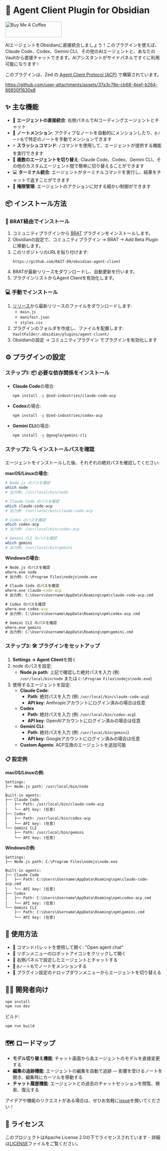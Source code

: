 # 🤖 Agent Client Plugin for Obsidian

<a href="https://www.buymeacoffee.com/rait09" target="_blank"><img src="https://cdn.buymeacoffee.com/buttons/v2/default-yellow.png" alt="Buy Me A Coffee" width="180" height="50" ></a>

AIエージェントをObsidianに直接統合しましょう！このプラグインを使えば、Claude Code、Codex、Gemini CLI、その他のAIエージェントと、あなたのVaultから直接チャットできます。AIアシスタントがサイドパネルですぐに利用可能になります✨

このプラグインは、Zed の [Agent Client Protocol (ACP)](https://github.com/zed-industries/agent-client-protocol) で構築されています。

https://github.com/user-attachments/assets/37a3c78e-cb68-4eef-b284-86850f1830e8

## ✨ 主な機能

- 🔗 **エージェントの直接統合**: 右側パネルでAIコーディングエージェントとチャット
- 📝 **ノートメンション**: アクティブなノートを自動的にメンションしたり、`@ノート名`で特定のノートを手動でメンションできます
- ⚡ **スラッシュコマンド**: `/`コマンドを使用して、エージェントが提供する機能を実行できます
- 🔄 **複数のエージェントを切り替え**: Claude Code、Codex、Gemini CLI、その他のカスタムエージェント間で簡単に切り替えることができます
- 💻 **ターミナル統合**: エージェントがターミナルコマンドを実行し、結果をチャットで返すことができます
- 🔐 **権限管理**: エージェントのアクションに対する細かい制御ができます

## 📦 インストール方法
### 🧪 BRAT経由でインストール
1. コミュニティプラグインから [BRAT](https://github.com/TfTHacker/obsidian42-brat) プラグインをインストールします。
2. Obsidianの設定で、コミュニティプラグイン → BRAT → Add Beta Plugin に移動します。
3. このリポジトリのURLを貼り付けます:
   ```
   https://github.com/RAIT-09/obsidian-agent-client
   ```
4. BRATが最新リリースをダウンロードし、自動更新を行います。
5. プラグインリストからAgent Clientを有効化します。

### 💻 手動でインストール
1. [リリース](https://github.com/RAIT-09/obsidian-agent-client/releases)から最新リリースのファイルをダウンロードします:
   - `main.js`
   - `manifest.json`
   - `styles.css`
2. プラグインのフォルダを作成し、ファイルを配置します: `VaultFolder/.obsidian/plugins/agent-client/`
3. Obsidianの設定 → コミュニティプラグイン でプラグインを有効化します

## ⚙️ プラグインの設定

### ステップ1: 📦 必要な依存関係をインストール

- **Claude Code**の場合:
  ```bash
  npm install -g @zed-industries/claude-code-acp
  ```

- **Codex**の場合:
  ```bash
  npm install -g @zed-industries/codex-acp
  ```

- **Gemini CLI**の場合:
  ```bash
  npm install -g @google/gemini-cli
  ```

### ステップ2: 🔍 インストールパスを確認

エージェントをインストールした後、それぞれの絶対パスを確認してください:

**macOS/Linuxの場合:**
```bash
# Node.js のパスを確認
which node
# 出力例: /usr/local/bin/node

# Claude Code のパスを確認
which claude-code-acp
# 出力例: /usr/local/bin/claude-code-acp

# Codex のパスを確認
which codex-acp
# 出力例: /usr/local/bin/codex-acp

# Gemini CLI のパスを確認
which gemini
# 出力例: /usr/local/bin/gemini
```

**Windowsの場合:**
```cmd
# Node.js のパスを確認
where.exe node
# 出力例: C:\Program Files\nodejs\node.exe

# Claude Code のパスを確認
where.exe claude-code-acp
# 出力例: C:\Users\Username\AppData\Roaming\npm\claude-code-acp.cmd

# Codex のパスを確認
where.exe codex-acp
# 出力例: C:\Users\Username\AppData\Roaming\npm\codex-acp.cmd

# Gemini CLI のパスを確認
where.exe gemini
# 出力例: C:\Users\Username\AppData\Roaming\npm\gemini.cmd
```

### ステップ3: 🛠️ プラグインをセットアップ

1. **Settings → Agent Client**を開く
2. node のパスを設定:
   - **Node.js path**: 上記で確認した絶対パスを入力 (例: `/usr/local/bin/node` または `C:\Program Files\nodejs\node.exe`)
1. 使用するエージェントを設定:
   - **Claude Code**:
     - **Path**: 絶対パスを入力 (例: `/usr/local/bin/claude-code-acp`)
     - **API key**: Anthropicアカウントにログイン済みの場合は任意
   - **Codex**
	   - **Path**: 絶対パスを入力 (例: `/usr/local/bin/codex-acp`)
	   - **API key**: OpenAIアカウントにログイン済みの場合は任意
   - **Gemini CLI**:
     - **Path**: 絶対パスを入力 (例: `/usr/local/bin/gemini`)
     - **API key**: Googleアカウントにログイン済みの場合は任意
   - **Custom Agents**: ACP互換のエージェントを追加可能

### 📋 設定例

**macOS/Linuxの例:**
```
Settings:
├── Node.js path: /usr/local/bin/node

Built-in agents:
├── Claude Code
│   ├── Path: /usr/local/bin/claude-code-acp
│   └── API key: (任意)
├── Codex
│   ├── Path: /usr/local/bin/codex-acp
│   └── API key: (任意)
└── Gemini CLI
    ├── Path: /usr/local/bin/gemini
    └── API key: (任意)
```

**Windowsの例:**
```
Settings:
├── Node.js path: C:\Program Files\nodejs\node.exe

Built-in agents:
├── Claude Code
│   ├── Path: C:\Users\Username\AppData\Roaming\npm\claude-code-acp.cmd
│   └── API key: (任意)
├── Codex
│   ├── Path: C:\Users\Username\AppData\Roaming\npm\codex-acp.cmd
│   └── API key: (任意)
└── Gemini CLI
    ├── Path: C:\Users\Username\AppData\Roaming\npm\gemini.cmd
    └── API key: (任意)
```

## 🚀 使用方法

- 🎯 コマンドパレットを使用して開く: "Open agent chat"
- 🤖 リボンメニューのロボットアイコンをクリックして開く
- 💬 右側パネルで設定したエージェントとチャットする
- 📝 `@ノート名`でノートをメンションする
- 🔄 プラグイン設定のドロップダウンメニューからエージェントを切り替える

## 👨‍💻 開発者向け

```bash
npm install
npm run dev
```

ビルド:
```bash
npm run build
```

## 🗺️ ロードマップ

- **モデル切り替え機能**: チャット画面から各エージェントのモデルを直接変更する
- **編集の追跡機能**: エージェントの編集を自動で追跡 — 影響を受けるノートを開き、編集時にカーソルを移動する
- **チャット履歴機能**: エージェントとの過去のチャットセッションを閲覧、検索、復元する

アイデアや機能のリクエストがある場合は、ぜひお気軽に[issue](https://github.com/RAIT-09/obsidian-agent-client/issues)を開いてください！

## 📄 ライセンス

このプロジェクトはApache License 2.0の下でライセンスされています - 詳細は[LICENSE](LICENSE)ファイルをご覧ください。
